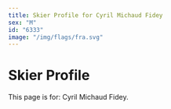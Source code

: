```yaml
---
title: Skier Profile for Cyril Michaud Fidey
sex: "M"
id: "6333"
image: "/img/flags/fra.svg" 
---
```


# Skier Profile

This page is for: Cyril Michaud Fidey.
    
